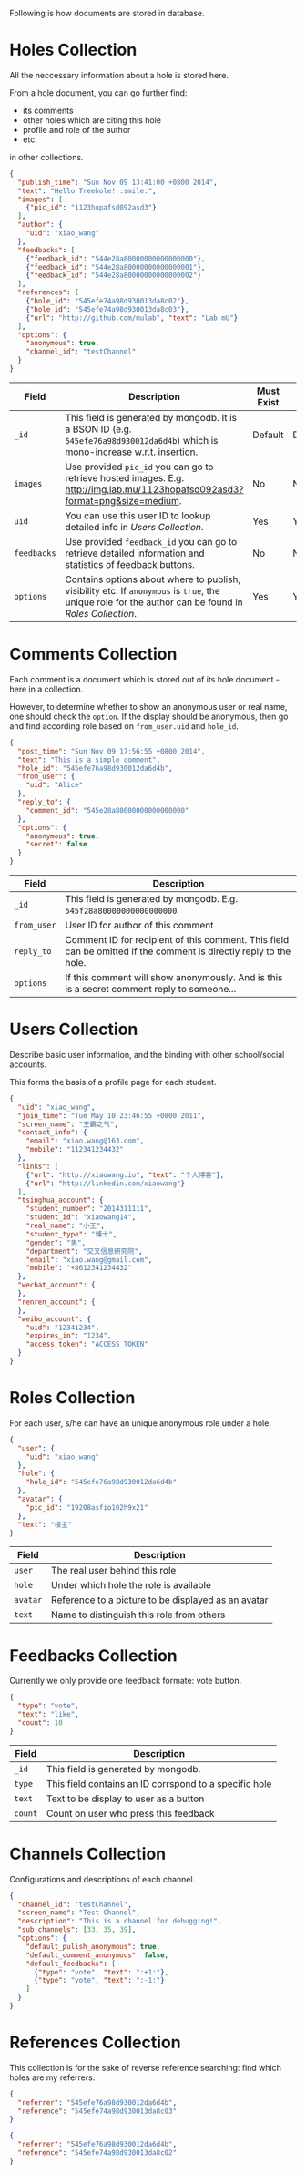 Following is how documents are stored in database.


# Holes Collection
All the neccessary information about a hole is stored here.

From a hole document, you can go further find:
* its comments
* other holes which are citing this hole
* profile and role of the author
* etc.

in other collections.

```json
{
  "publish_time": "Sun Nov 09 13:41:00 +0800 2014",
  "text": "Hello Treehole! :smile:",
  "images": [
    {"pic_id": "1123hopafsd092asd3"}
  ],
  "author": {
    "uid": "xiao_wang"
  },
  "feedbacks": [
    {"feedback_id": "544e28a80000000000000000"},
    {"feedback_id": "544e28a80000000000000001"},
    {"feedback_id": "544e28a80000000000000002"}
  ],
  "references": [
    {"hole_id": "545efe74a98d930013da8c02"},
    {"hole_id": "545efe74a98d930013da8c03"},
    {"url": "http://github.com/mulab", "text": "Lab mU"}
  ],
  "options": {
    "anonymous": true,
    "channel_id": "testChannel"
  }
}
```

| Field       | Description | Must Exist | Index |
| ----------- | ----------- | ---------- | ----- |
| `_id`       | This field is generated by mongodb. It is a BSON ID (e.g. `545efe76a98d930012da6d4b`) which is mono-increase w.r.t. insertion. | Default | Default |
| `images`    | Use provided `pic_id` you can go to retrieve hosted images. E.g. <http://img.lab.mu/1123hopafsd092asd3?format=png&size=medium>. | No | No |
| `uid`       | You can use this user ID to lookup detailed info in *Users Collection*. | Yes | Yes |
| `feedbacks` | Use provided `feedback_id` you can go to retrieve detailed information and statistics of feedback buttons. | No | No |
| `options`   | Contains options about where to publish, visibility etc. If `anonymous` is `true`, the unique role for the author can be found in *Roles Collection*. | Yes | Yes |


# Comments Collection
Each comment is a document which is stored out of its hole document - here in a collection.

However, to determine whether to show an anonymous user or real name, one should check the `option`. If the display should be anonymous, then go and find according role based on `from_user.uid` and `hole_id`.

``` json
{
  "post_time": "Sun Nov 09 17:56:55 +0800 2014",
  "text": "This is a simple comment",
  "hole_id": "545efe76a98d930012da6d4b",
  "from_user": {
    "uid": "Alice"
  },
  "reply_to": {
    "comment_id": "545e28a80000000000000000"
  },
  "options": {
    "anonymous": true,
    "secret": false
  }
}
```

| Field       | Description |
| ----------- | ----------- |
| `_id`       | This field is generated by mongodb. E.g. `545f28a80000000000000000`. |
| `from_user` | User ID for author of this comment |
| `reply_to`  | Comment ID for recipient of this comment. This field can be omitted if the comment is directly reply to the hole. |
| `options`   | If this comment will show anonymously. And is this is a secret comment reply to someone... |


# Users Collection
Describe basic user information, and the binding with other school/social accounts.

This forms the basis of a profile page for each student.

```json
{
  "uid": "xiao_wang",
  "join_time": "Tue May 10 23:46:55 +0800 2011",
  "screen_name": "王霸之气",
  "contact_info": {
    "email": "xiao.wang@163.com",
    "mobile": "112341234432"
  },
  "links": [
    {"url": "http://xiaowang.io", "text": "个人博客"},
    {"url": "http://linkedin.com/xiaowang"}
  ],
  "tsinghua_account": {
    "student_number": "2014311111",
    "student_id": "xiaowang14",
    "real_name": "小王",
    "student_type": "博士",
    "gender": "男",
    "department": "交叉信息研究院",
    "email": "xiao.wang@gmail.com",
    "mobile": "+8612341234432"
  },
  "wechat_account": {
  },
  "renren_account": {
  },
  "weibo_account": {
    "uid": "12341234",
    "expires_in": "1234",
    "access_token": "ACCESS_TOKEN"
  }
}
```


# Roles Collection
For each user, s/he can have an unique anonymous role under a hole.

```json
{
  "user": {
    "uid": "xiao_wang"
  },
  "hole": {
    "hole_id": "545efe76a98d930012da6d4b"
  },
  "avatar": {
    "pic_id": "19208asfio102h9x21"
  },
  "text": "楼主"
}
```

| Field       | Description |
| ----------- | ----------- |
| `user`      | The real user behind this role |
| `hole`      | Under which hole the role is available |
| `avatar`    | Reference to a picture to be displayed as an avatar |
| `text`      | Name to distinguish this role from others |


# Feedbacks Collection
Currently we only provide one feedback formate: vote button.

```json
{
  "type": "vote",
  "text": "like",
  "count": 10
}
```

| Field       | Description |
| ----------- | ----------- |
| `_id`       | This field is generated by mongodb. |
| `type`      | This field contains an ID corrspond to a specific hole |
| `text`      | Text to be display to user as a button |
| `count`     | Count on user who press this feedback |


# Channels Collection
Configurations and descriptions of each channel.

```json
{
  "channel_id": "testChannel",
  "screen_name": "Test Channel",
  "description": "This is a channel for debugging!",
  "sub_channels": [33, 35, 39],
  "options": {
    "default_pulish_anonymous": true,
    "default_comment_anonymous": false,
    "default_feedbacks": [
      {"type": "vote", "text": ":+1:"},
      {"type": "vote", "text": ":-1:"}
    ]
  }
}
```


# References Collection
This collection is for the sake of reverse reference searching: find which holes are my referrers.

```json
{
  "referrer": "545efe76a98d930012da6d4b",
  "reference": "545efe74a98d930013da8c03"
}
```
```json
{
  "referrer": "545efe76a98d930012da6d4b",
  "reference": "545efe74a98d930013da8c02"
}
```
